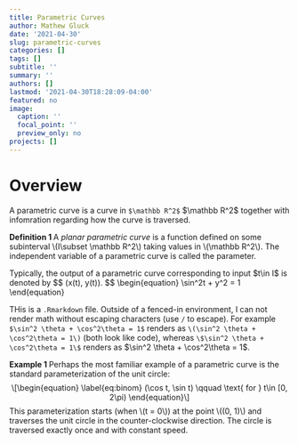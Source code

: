 ```yaml
---
title: Parametric Curves
author: Mathew Gluck
date: '2021-04-30'
slug: parametric-curves
categories: []
tags: []
subtitle: ''
summary: ''
authors: []
lastmod: '2021-04-30T18:28:09-04:00'
featured: no
image:
  caption: ''
  focal_point: ''
  preview_only: no
projects: []
---
```

# Overview 
A parametric curve is a curve in `$\mathbb R^2$` \$\mathbb R^2\$ together with infomration regarding how the curve is traversed. 



<div class="definition"><span class="definition" id="def:unnamed-chunk-1"><strong><span id="def:unnamed-chunk-1"></span>Definition 1  </strong></span>A <em>planar parametric curve</em> is a function defined on some subinterval <span class="math inline">\(I\subset \mathbb R^2\)</span> taking values in <span class="math inline">\(\mathbb R^2\)</span>. The independent variable of a parametric curve is called the parameter.</div>

Typically, the output of a parametric curve corresponding to input \$t\in I\$ is denoted by 
\$\$
    (x(t), y(t)). 
\$\$
\\begin{equation}
  \sin^2t + y^2 = 1
\\end{equation}


THis is a `.Rmarkdown` file. Outside of a fenced-in environment, I can not render math without escaping characters (use `/` to escape). For example `$\sin^2 \theta + \cos^2\theta = 1$` renders as `\(\sin^2 \theta + \cos^2\theta = 1\)` (both look like code), whereas `\$\sin^2 \theta + \cos^2\theta = 1\$` renders as \$\sin^2 \theta + \cos^2\theta = 1\$. 


<div class="example"><span class="example" id="exm:unnamed-chunk-2"><strong><span id="exm:unnamed-chunk-2"></span>Example 1  </strong></span>Perhaps the most familiar example of a parametric curve is the standard parameterization of the unit circle: <span class="math display">\[\begin{equation}
\label{eq:binom}
    (\cos t, \sin t) \qquad \text{ for } t\in [0, 2\pi)   
\end{equation}\]</span> This parameterization starts (when <span class="math inline">\(t = 0\)</span>) at the point <span class="math inline">\((0, 1)\)</span> and traverses the unit circle in the counter-clockwise direction. The circle is traversed exactly once and with constant speed.</div>



